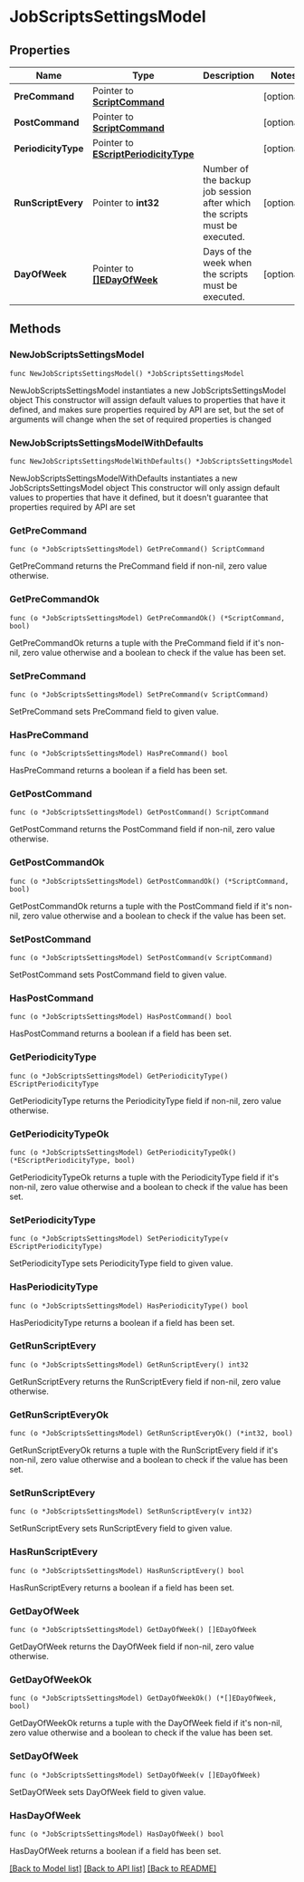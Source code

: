 # JobScriptsSettingsModel

## Properties

Name | Type | Description | Notes
------------ | ------------- | ------------- | -------------
**PreCommand** | Pointer to [**ScriptCommand**](ScriptCommand.md) |  | [optional] 
**PostCommand** | Pointer to [**ScriptCommand**](ScriptCommand.md) |  | [optional] 
**PeriodicityType** | Pointer to [**EScriptPeriodicityType**](EScriptPeriodicityType.md) |  | [optional] 
**RunScriptEvery** | Pointer to **int32** | Number of the backup job session after which the scripts must be executed. | [optional] 
**DayOfWeek** | Pointer to [**[]EDayOfWeek**](EDayOfWeek.md) | Days of the week when the scripts must be executed. | [optional] 

## Methods

### NewJobScriptsSettingsModel

`func NewJobScriptsSettingsModel() *JobScriptsSettingsModel`

NewJobScriptsSettingsModel instantiates a new JobScriptsSettingsModel object
This constructor will assign default values to properties that have it defined,
and makes sure properties required by API are set, but the set of arguments
will change when the set of required properties is changed

### NewJobScriptsSettingsModelWithDefaults

`func NewJobScriptsSettingsModelWithDefaults() *JobScriptsSettingsModel`

NewJobScriptsSettingsModelWithDefaults instantiates a new JobScriptsSettingsModel object
This constructor will only assign default values to properties that have it defined,
but it doesn't guarantee that properties required by API are set

### GetPreCommand

`func (o *JobScriptsSettingsModel) GetPreCommand() ScriptCommand`

GetPreCommand returns the PreCommand field if non-nil, zero value otherwise.

### GetPreCommandOk

`func (o *JobScriptsSettingsModel) GetPreCommandOk() (*ScriptCommand, bool)`

GetPreCommandOk returns a tuple with the PreCommand field if it's non-nil, zero value otherwise
and a boolean to check if the value has been set.

### SetPreCommand

`func (o *JobScriptsSettingsModel) SetPreCommand(v ScriptCommand)`

SetPreCommand sets PreCommand field to given value.

### HasPreCommand

`func (o *JobScriptsSettingsModel) HasPreCommand() bool`

HasPreCommand returns a boolean if a field has been set.

### GetPostCommand

`func (o *JobScriptsSettingsModel) GetPostCommand() ScriptCommand`

GetPostCommand returns the PostCommand field if non-nil, zero value otherwise.

### GetPostCommandOk

`func (o *JobScriptsSettingsModel) GetPostCommandOk() (*ScriptCommand, bool)`

GetPostCommandOk returns a tuple with the PostCommand field if it's non-nil, zero value otherwise
and a boolean to check if the value has been set.

### SetPostCommand

`func (o *JobScriptsSettingsModel) SetPostCommand(v ScriptCommand)`

SetPostCommand sets PostCommand field to given value.

### HasPostCommand

`func (o *JobScriptsSettingsModel) HasPostCommand() bool`

HasPostCommand returns a boolean if a field has been set.

### GetPeriodicityType

`func (o *JobScriptsSettingsModel) GetPeriodicityType() EScriptPeriodicityType`

GetPeriodicityType returns the PeriodicityType field if non-nil, zero value otherwise.

### GetPeriodicityTypeOk

`func (o *JobScriptsSettingsModel) GetPeriodicityTypeOk() (*EScriptPeriodicityType, bool)`

GetPeriodicityTypeOk returns a tuple with the PeriodicityType field if it's non-nil, zero value otherwise
and a boolean to check if the value has been set.

### SetPeriodicityType

`func (o *JobScriptsSettingsModel) SetPeriodicityType(v EScriptPeriodicityType)`

SetPeriodicityType sets PeriodicityType field to given value.

### HasPeriodicityType

`func (o *JobScriptsSettingsModel) HasPeriodicityType() bool`

HasPeriodicityType returns a boolean if a field has been set.

### GetRunScriptEvery

`func (o *JobScriptsSettingsModel) GetRunScriptEvery() int32`

GetRunScriptEvery returns the RunScriptEvery field if non-nil, zero value otherwise.

### GetRunScriptEveryOk

`func (o *JobScriptsSettingsModel) GetRunScriptEveryOk() (*int32, bool)`

GetRunScriptEveryOk returns a tuple with the RunScriptEvery field if it's non-nil, zero value otherwise
and a boolean to check if the value has been set.

### SetRunScriptEvery

`func (o *JobScriptsSettingsModel) SetRunScriptEvery(v int32)`

SetRunScriptEvery sets RunScriptEvery field to given value.

### HasRunScriptEvery

`func (o *JobScriptsSettingsModel) HasRunScriptEvery() bool`

HasRunScriptEvery returns a boolean if a field has been set.

### GetDayOfWeek

`func (o *JobScriptsSettingsModel) GetDayOfWeek() []EDayOfWeek`

GetDayOfWeek returns the DayOfWeek field if non-nil, zero value otherwise.

### GetDayOfWeekOk

`func (o *JobScriptsSettingsModel) GetDayOfWeekOk() (*[]EDayOfWeek, bool)`

GetDayOfWeekOk returns a tuple with the DayOfWeek field if it's non-nil, zero value otherwise
and a boolean to check if the value has been set.

### SetDayOfWeek

`func (o *JobScriptsSettingsModel) SetDayOfWeek(v []EDayOfWeek)`

SetDayOfWeek sets DayOfWeek field to given value.

### HasDayOfWeek

`func (o *JobScriptsSettingsModel) HasDayOfWeek() bool`

HasDayOfWeek returns a boolean if a field has been set.


[[Back to Model list]](../README.md#documentation-for-models) [[Back to API list]](../README.md#documentation-for-api-endpoints) [[Back to README]](../README.md)


